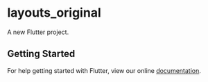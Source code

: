 # layouts_original

A new Flutter project.

## Getting Started

For help getting started with Flutter, view our online
[documentation](http://flutter.io/).
